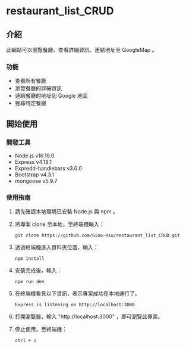 # restaurant_list_CRUD

## 介紹

此網站可以瀏覽餐廳、查看詳細資訊、連結地址至 GoogleMap 。

### 功能

- 查看所有餐廳
- 瀏覽餐廳的詳細資訊
- 連結餐廳的地址到 Google 地圖
- 搜尋特定餐廳

## 開始使用

### 開發工具

- Node.js v16.16.0
- Express v4.18.1
- Expredd-handlebars v3.0.0
- Bootstrap v4.3.1
- mongoose v5.9.7

### 使用指南

1. 請先確認本地環境已安裝 Node.js 與 npm 。

2. 將專案 clone 至本地，至終端機輸入：
   ```
   git clone https://github.com/Gino-Hsu/restaurant_list_CRUD.git
   ```

3. 透過終端機進入資料夾位置，輸入：
   ```
   npm install
   ```
 
4. 安裝完成後，輸入：
   ```
   npm run dev
   ```
   
5. 在終端機看見以下資訊，表示專案成功在本地運行了。
   ```
   Express is listening on http://localhost:3000
   ```
   
6. 打開瀏覽器，輸入 "http://localhost:3000" ，即可瀏覽此專案。

7. 停止使用，至終端機：
   ```
   ctrl + c
   ```
